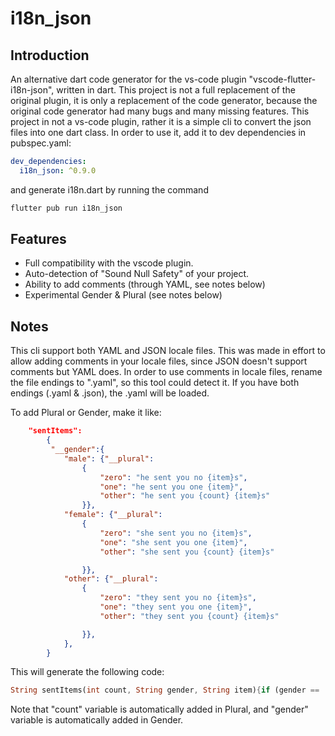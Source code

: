 # i18n_json

## Introduction

An alternative dart code generator for the vs-code plugin "vscode-flutter-i18n-json",
written in dart.
This project is not a full replacement of the original plugin, it is only a replacement of the code generator, because the original code generator had many bugs and many missing features.
This project in not a vs-code plugin, rather it is a simple cli to convert the json files into one dart class.
In order to use it, add it to dev dependencies in pubspec.yaml:

```yaml
dev_dependencies:
  i18n_json: ^0.9.0
```

and generate i18n.dart by running the command

```bash
flutter pub run i18n_json
```

## Features

- Full compatibility with the vscode plugin.
- Auto-detection of "Sound Null Safety" of your project.
- Ability to add comments (through YAML, see notes below)
- Experimental Gender & Plural (see notes below)

## Notes

This cli support both YAML and JSON locale files. This was made in effort to allow adding comments in your locale files, since JSON doesn't support comments but YAML does.
In order to use comments in locale files, rename the file endings to ".yaml", so this tool could detect it. If you have both endings (.yaml & .json), the .yaml will be loaded.

To add Plural or Gender, make it like:

```json
    "sentItems":
        {
         "__gender":{
            "male": {"__plural":
                {
                    "zero": "he sent you no {item}s",
                    "one": "he sent you one {item}",
                    "other": "he sent you {count} {item}s"
                }},
            "female": {"__plural":
                {
                    "zero": "she sent you no {item}s",
                    "one": "she sent you one {item}",
                    "other": "she sent you {count} {item}s"

                }},
            "other": {"__plural":
                {
                    "zero": "they sent you no {item}s",
                    "one": "they sent you one {item}",
                    "other": "they sent you {count} {item}s"

                }},
            },
        }
```

This will generate the following code:

```dart
String sentItems(int count, String gender, String item){if (gender == 'male'){if (count == 0){return "he sent you no ${item}s";} else if (count == 1){return "he sent you one ${item}";} else {return "he sent you ${count} ${item}s";}} else if (gender == 'female'){if (count == 0){return "she sent you no ${item}s";} else if (count == 1){return "she sent you one ${item}";} else {return "she sent you ${count} ${item}s";}} else {if (count == 0){return "they sent you no ${item}s";} else if (count == 1){return "they sent you one ${item}";} else {return "they sent you ${count} ${item}s";}}}
```

Note that "count" variable is automatically added in Plural, and "gender" variable is automatically added in Gender.
